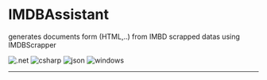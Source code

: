 # IMDBAssistant
generates documents form (HTML,..) from IMBD scrapped datas using IMDBScrapper

![.net](https://img.shields.io/static/v1?label=&message=.NET%207&color=307639&style=plastic&logo=.net) 
![csharp](https://img.shields.io/static/v1?label=&message=C%20&sharp;&color=cdf998&style=plastic&logo=csharp&logoColor=dodgerblue) 
![json](https://img.shields.io/static/v1?label=&message=JSON&color=cdf998&style=plastic&logo=javascript&logoColor=darkgreen)
![windows](https://img.shields.io/static/v1?label=&message=Windows&color=285fdd&style=plastic&logo=windows&logoColor=77DDFF) 

___
